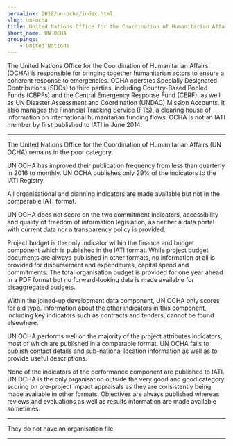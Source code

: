 ```yaml
---
permalink: 2018/un-ocha/index.html
slug: un-ocha
title: United Nations Office for the Coordination of Humanitarian Affairs (UN OCHA)
short_name: UN OCHA
groupings:
    - United Nations
---
```


The United Nations Office for the Coordination of Humanitarian Affairs (OCHA) is responsible for bringing together humanitarian actors to ensure a coherent response to emergencies. OCHA operates Specially Designated Contributions (SDCs) to third parties, including Country-Based Pooled Funds (CBPFs) and the Central Emergency Response Fund (CERF), as well as UN Disaster Assessment and Coordination (UNDAC) Mission Accounts. It also manages the Financial Tracking Service (FTS), a clearing house of information on international humanitarian funding flows. OCHA is not an IATI member by first published to IATI in June 2014.

---

The United Nations Office for the Coordination of Humanitarian Affairs (UN OCHA) remains in the poor category. 

UN OCHA has improved their publication frequency from less than quarterly in 2016 to monthly. UN OCHA publishes only 29% of the indicators to the IATI Registry. 

All organisational and planning indicators are made available but not in the comparable IATI format. 

UN OCHA does not score on the two commitment indicators, accessibility and quality of freedom of information legislation, as neither a data portal with current data nor a transparency policy is provided. 

Project budget is the only indicator within the finance and budget component which is published in the IATI format. While project budget documents are always published in other formats, no information at all is provided for disbursement and expenditures, capital spend and commitments. The total organisation budget is provided for one year ahead in a PDF format but no forward-looking data is made available for disaggregated budgets. 

Within the joined-up development data component, UN OCHA only scores for aid type. Information about the other indicators in this component, including key indicators such as contracts and tenders, cannot be found elsewhere. 

UN OCHA performs well on the majority of the project attributes indicators, most of which are published in a comparable format. UN OCHA fails to publish contact details and sub-national location information as well as to provide useful descriptions.

None of the indicators of the performance component are published to IATI. UN OCHA is the only organisation outside the very good and good category scoring on pre-project impact appraisals as they are consistently being made available in other formats. Objectives are always published whereas reviews and evaluations as well as results information are made available sometimes. 


---

They do not have an organisation file

---

